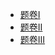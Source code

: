 * [题卷I](/pages/review/ReviewI.md)
* [题卷II](/pages/review/ReviewII.md)
* [题卷III](/pages/review/ReviewIII.md)
